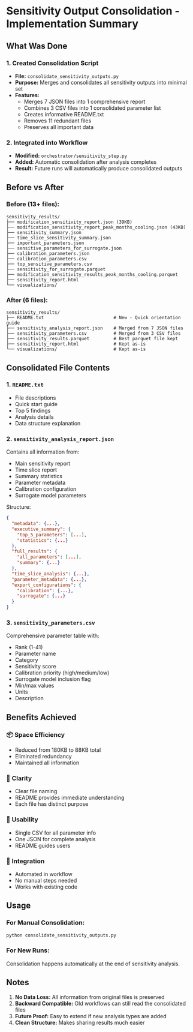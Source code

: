 # Sensitivity Output Consolidation - Implementation Summary

## What Was Done

### 1. Created Consolidation Script
- **File:** `consolidate_sensitivity_outputs.py`
- **Purpose:** Merges and consolidates all sensitivity outputs into minimal set
- **Features:**
  - Merges 7 JSON files into 1 comprehensive report
  - Combines 3 CSV files into 1 consolidated parameter list
  - Creates informative README.txt
  - Removes 11 redundant files
  - Preserves all important data

### 2. Integrated into Workflow
- **Modified:** `orchestrator/sensitivity_step.py`
- **Added:** Automatic consolidation after analysis completes
- **Result:** Future runs will automatically produce consolidated outputs

## Before vs After

### Before (13+ files):
```
sensitivity_results/
├── modification_sensitivity_report.json (39KB)
├── modification_sensitivity_report_peak_months_cooling.json (43KB)
├── sensitivity_summary.json
├── time_slice_sensitivity_summary.json
├── important_parameters.json
├── sensitive_parameters_for_surrogate.json
├── calibration_parameters.json
├── calibration_parameters.csv
├── top_sensitive_parameters.csv
├── sensitivity_for_surrogate.parquet
├── modification_sensitivity_results_peak_months_cooling.parquet
├── sensitivity_report.html
└── visualizations/
```

### After (6 files):
```
sensitivity_results/
├── README.txt                          # New - Quick orientation guide
├── sensitivity_analysis_report.json    # Merged from 7 JSON files
├── sensitivity_parameters.csv          # Merged from 3 CSV files  
├── sensitivity_results.parquet         # Best parquet file kept
├── sensitivity_report.html             # Kept as-is
└── visualizations/                     # Kept as-is
```

## Consolidated File Contents

### 1. `README.txt`
- File descriptions
- Quick start guide
- Top 5 findings
- Analysis details
- Data structure explanation

### 2. `sensitivity_analysis_report.json`
Contains all information from:
- Main sensitivity report
- Time slice report
- Summary statistics
- Parameter metadata
- Calibration configuration
- Surrogate model parameters

Structure:
```json
{
  "metadata": {...},
  "executive_summary": {
    "top_5_parameters": [...],
    "statistics": {...}
  },
  "full_results": {
    "all_parameters": [...],
    "summary": {...}
  },
  "time_slice_analysis": {...},
  "parameter_metadata": {...},
  "export_configurations": {
    "calibration": {...},
    "surrogate": {...}
  }
}
```

### 3. `sensitivity_parameters.csv`
Comprehensive parameter table with:
- Rank (1-41)
- Parameter name
- Category
- Sensitivity score
- Calibration priority (high/medium/low)
- Surrogate model inclusion flag
- Min/max values
- Units
- Description

## Benefits Achieved

### 📦 **Space Efficiency**
- Reduced from 180KB to 88KB total
- Eliminated redundancy
- Maintained all information

### 🎯 **Clarity**
- Clear file naming
- README provides immediate understanding
- Each file has distinct purpose

### 🔧 **Usability**
- Single CSV for all parameter info
- One JSON for complete analysis
- README guides users

### 🚀 **Integration**
- Automated in workflow
- No manual steps needed
- Works with existing code

## Usage

### For Manual Consolidation:
```bash
python consolidate_sensitivity_outputs.py
```

### For New Runs:
Consolidation happens automatically at the end of sensitivity analysis.

## Notes

1. **No Data Loss:** All information from original files is preserved
2. **Backward Compatible:** Old workflows can still read the consolidated files
3. **Future Proof:** Easy to extend if new analysis types are added
4. **Clean Structure:** Makes sharing results much easier